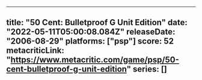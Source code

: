 
---
title: "50 Cent: Bulletproof G Unit Edition"
date: "2022-05-11T05:00:08.084Z"
releaseDate: "2006-08-29"
platforms: ["psp"]
score: 52
metacriticLink: "https://www.metacritic.com/game/psp/50-cent-bulletproof-g-unit-edition"
series: []
---
